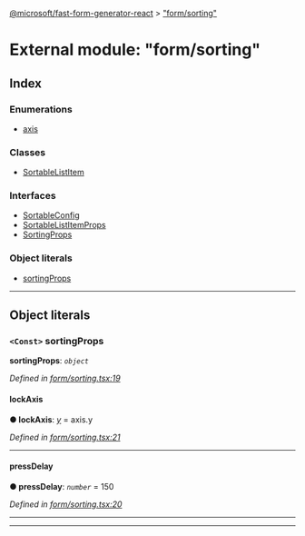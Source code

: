 [@microsoft/fast-form-generator-react](../README.md) > ["form/sorting"](../modules/_form_sorting_.md)

# External module: "form/sorting"

## Index

### Enumerations

* [axis](../enums/_form_sorting_.axis.md)

### Classes

* [SortableListItem](../classes/_form_sorting_.sortablelistitem.md)

### Interfaces

* [SortableConfig](../interfaces/_form_sorting_.sortableconfig.md)
* [SortableListItemProps](../interfaces/_form_sorting_.sortablelistitemprops.md)
* [SortingProps](../interfaces/_form_sorting_.sortingprops.md)

### Object literals

* [sortingProps](_form_sorting_.md#sortingprops-1)

---

## Object literals

<a id="sortingprops-1"></a>

### `<Const>` sortingProps

**sortingProps**: *`object`*

*Defined in [form/sorting.tsx:19](https://github.com/Microsoft/fast-dna/blob/164dd3ca/packages/fast-form-generator-react/src/form/sorting.tsx#L19)*

<a id="sortingprops-1.lockaxis"></a>

####  lockAxis

**● lockAxis**: *[y](../enums/_form_sorting_.axis.md#y)* =  axis.y

*Defined in [form/sorting.tsx:21](https://github.com/Microsoft/fast-dna/blob/164dd3ca/packages/fast-form-generator-react/src/form/sorting.tsx#L21)*

___
<a id="sortingprops-1.pressdelay"></a>

####  pressDelay

**● pressDelay**: *`number`* = 150

*Defined in [form/sorting.tsx:20](https://github.com/Microsoft/fast-dna/blob/164dd3ca/packages/fast-form-generator-react/src/form/sorting.tsx#L20)*

___

___

